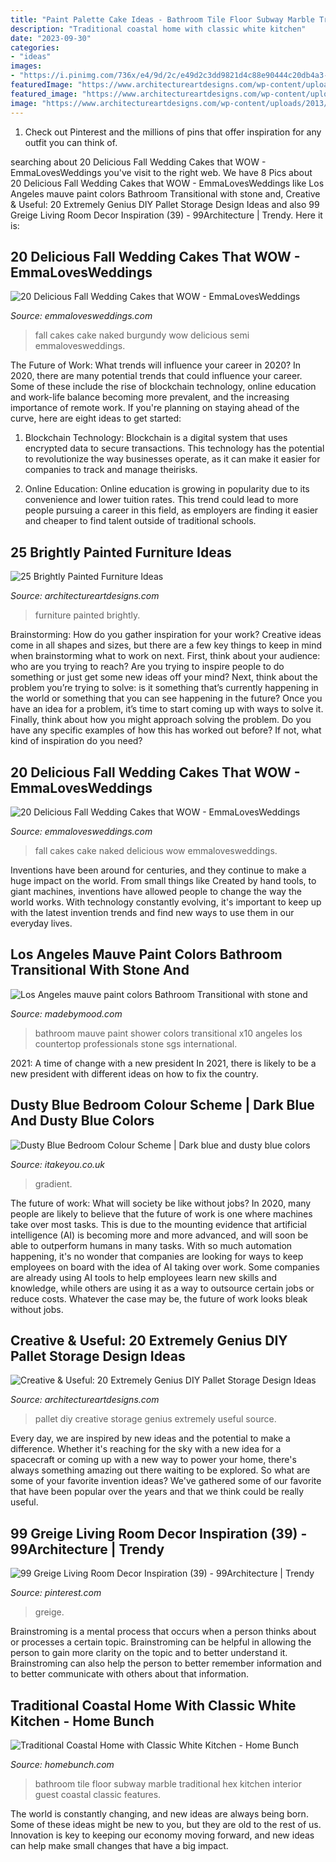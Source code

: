 ```yaml
---
title: "Paint Palette Cake Ideas - Bathroom Tile Floor Subway Marble Traditional Hex Kitchen Interior Guest Coastal Classic Features"
description: "Traditional coastal home with classic white kitchen"
date: "2023-09-30"
categories:
- "ideas"
images:
- "https://i.pinimg.com/736x/e4/9d/2c/e49d2c3dd9821d4c88e90444c20db4a3--grey-paint-colors-home-paint-colors.jpg"
featuredImage: "https://www.architectureartdesigns.com/wp-content/uploads/2013/06/253-630x942.jpg"
featured_image: "https://www.architectureartdesigns.com/wp-content/uploads/2013/06/253-630x942.jpg"
image: "https://www.architectureartdesigns.com/wp-content/uploads/2013/06/253-630x942.jpg"
---
```



1) Check out Pinterest and the millions of pins that offer inspiration for any outfit you can think of.

	

		
searching about 20 Delicious Fall Wedding Cakes that WOW - EmmaLovesWeddings you've visit to the right web. We have 8 Pics about 20 Delicious Fall Wedding Cakes that WOW - EmmaLovesWeddings like Los Angeles mauve paint colors Bathroom Transitional with stone and, Creative &amp; Useful: 20 Extremely Genius DIY Pallet Storage Design Ideas and also 99 Greige Living Room Decor Inspiration (39) - 99Architecture | Trendy. Here it is:
		
    
## 20 Delicious Fall Wedding Cakes That WOW - EmmaLovesWeddings

<img loading=lazy src="http://emmalovesweddings.com/wp-content/uploads/2018/08/burgundy-and-greenery-semi-naked-fall-wedding-cake.jpg" onerror="this.onerror=null;this.src='https://tse4.mm.bing.net/th?id=OIP.AbtB2r5faSDF4fnsunXq4QHaLH&amp;pid=15.1';" alt="20 Delicious Fall Wedding Cakes that WOW - EmmaLovesWeddings">

_Source: emmalovesweddings.com_

>fall cakes cake naked burgundy wow delicious semi emmalovesweddings. 

	

The Future of Work: What trends will influence your career in 2020?
In 2020, there are many potential trends that could influence your career. Some of these include the rise of blockchain technology, online education and work-life balance becoming more prevalent, and the increasing importance of remote work. If you're planning on staying ahead of the curve, here are eight ideas to get started:
1. Blockchain Technology: Blockchain is a digital system that uses encrypted data to secure transactions. This technology has the potential to revolutionize the way businesses operate, as it can make it easier for companies to track and manage theirisks.

2. Online Education: Online education is growing in popularity due to its convenience and lower tuition rates. This trend could lead to more people pursuing a career in this field, as employers are finding it easier and cheaper to find talent outside of traditional schools.


    
## 25 Brightly Painted Furniture Ideas

<img loading=lazy src="https://www.architectureartdesigns.com/wp-content/uploads/2013/06/253-630x942.jpg" onerror="this.onerror=null;this.src='https://tse3.mm.bing.net/th?id=OIP.sDEQrrEc9YdJ9UsCdI0XQwHaLE&amp;pid=15.1';" alt="25 Brightly Painted Furniture Ideas">

_Source: architectureartdesigns.com_

>furniture painted brightly. 

	

Brainstorming: How do you gather inspiration for your work?
Creative ideas come in all shapes and sizes, but there are a few key things to keep in mind when brainstorming what to work on next. First, think about your audience: who are you trying to reach? Are you trying to inspire people to do something or just get some new ideas off your mind? Next, think about the problem you’re trying to solve: is it something that’s currently happening in the world or something that you can see happening in the future? Once you have an idea for a problem, it’s time to start coming up with ways to solve it. Finally, think about how you might approach solving the problem. Do you have any specific examples of how this has worked out before? If not, what kind of inspiration do you need?

    
## 20 Delicious Fall Wedding Cakes That WOW - EmmaLovesWeddings

<img loading=lazy src="http://emmalovesweddings.com/wp-content/uploads/2018/08/naked-wedding-cake-ideas-with-fall-color-accents.jpg" onerror="this.onerror=null;this.src='https://tse2.mm.bing.net/th?id=OIP.JHEmRpJV3-CXNC9K7DLYIAHaLH&amp;pid=15.1';" alt="20 Delicious Fall Wedding Cakes that WOW - EmmaLovesWeddings">

_Source: emmalovesweddings.com_

>fall cakes cake naked delicious wow emmalovesweddings. 

	

Inventions have been around for centuries, and they continue to make a huge impact on the world. From small things like Created by hand tools, to giant machines, inventions have allowed people to change the way the world works. With technology constantly evolving, it's important to keep up with the latest invention trends and find new ways to use them in our everyday lives.

    
## Los Angeles Mauve Paint Colors Bathroom Transitional With Stone And

<img loading=lazy src="https://madebymood.com/wp-content/uploads/2018/06/Los-Angeles-mauve-paint-colors-Bathroom-Transitional-with-mirror-and-shower-door-dealers-x10-bathroom-ideas.jpg" onerror="this.onerror=null;this.src='https://tse2.mm.bing.net/th?id=OIP.gFzp7etZlRGPzcObb3D3igHaLH&amp;pid=15.1';" alt="Los Angeles mauve paint colors Bathroom Transitional with stone and">

_Source: madebymood.com_

>bathroom mauve paint shower colors transitional x10 angeles los countertop professionals stone sgs international. 

	

2021: A time of change with a new president
In 2021, there is likely to be a new president with different ideas on how to fix the country.

    
## Dusty Blue Bedroom Colour Scheme | Dark Blue And Dusty Blue Colors

<img loading=lazy src="https://www.itakeyou.co.uk/wp-content/uploads/2021/03/color-HEX-1-738x1024.jpg" onerror="this.onerror=null;this.src='https://tse2.mm.bing.net/th?id=OIP.EBSPVBeXL1Snday4tQ5zYQHaKR&amp;pid=15.1';" alt="Dusty Blue Bedroom Colour Scheme | Dark blue and dusty blue colors">

_Source: itakeyou.co.uk_

>gradient. 

	

The future of work: What will society be like without jobs?
In 2020, many people are likely to believe that the future of work is one where machines take over most tasks. This is due to the mounting evidence that artificial intelligence (AI) is becoming more and more advanced, and will soon be able to outperform humans in many tasks. With so much automation happening, it's no wonder that companies are looking for ways to keep employees on board with the idea of AI taking over work. Some companies are already using AI tools to help employees learn new skills and knowledge, while others are using it as a way to outsource certain jobs or reduce costs. Whatever the case may be, the future of work looks bleak without jobs.

    
## Creative &amp; Useful: 20 Extremely Genius DIY Pallet Storage Design Ideas

<img loading=lazy src="https://www.architectureartdesigns.com/wp-content/uploads/2014/12/1229.jpg" onerror="this.onerror=null;this.src='https://tse4.mm.bing.net/th?id=OIP.U7NeQsi7VJ7qazCfIbPmpgHaLD&amp;pid=15.1';" alt="Creative &amp; Useful: 20 Extremely Genius DIY Pallet Storage Design Ideas">

_Source: architectureartdesigns.com_

>pallet diy creative storage genius extremely useful source. 

	

Every day, we are inspired by new ideas and the potential to make a difference. Whether it's reaching for the sky with a new idea for a spacecraft or coming up with a new way to power your home, there's always something amazing out there waiting to be explored. So what are some of your favorite invention ideas? We've gathered some of our favorite that have been popular over the years and that we think could be really useful.

    
## 99 Greige Living Room Decor Inspiration (39) - 99Architecture | Trendy

<img loading=lazy src="https://i.pinimg.com/736x/e4/9d/2c/e49d2c3dd9821d4c88e90444c20db4a3--grey-paint-colors-home-paint-colors.jpg" onerror="this.onerror=null;this.src='https://tse4.mm.bing.net/th?id=OIP.05urVOJETgfy2oQbVVOH5gHaLM&amp;pid=15.1';" alt="99 Greige Living Room Decor Inspiration (39) - 99Architecture | Trendy">

_Source: pinterest.com_

>greige. 

	

Brainstroming is a mental process that occurs when a person thinks about or processes a certain topic. Brainstroming can be helpful in allowing the person to gain more clarity on the topic and to better understand it. Brainstroming can also help the person to better remember information and to better communicate with others about that information.

    
## Traditional Coastal Home With Classic White Kitchen - Home Bunch

<img loading=lazy src="https://www.homebunch.com/wp-content/uploads/2017/01/Blue-subway-tile.-Bathroom-with-blue-subway-tile-wall-and-hex-marble-floor-tile.-Blue-subway-tile-Bluesubwaytile.jpg" onerror="this.onerror=null;this.src='https://tse4.mm.bing.net/th?id=OIP.eVw_9RID3aL1usVbdVTWvQHaLH&amp;pid=15.1';" alt="Traditional Coastal Home with Classic White Kitchen - Home Bunch">

_Source: homebunch.com_

>bathroom tile floor subway marble traditional hex kitchen interior guest coastal classic features. 

	

The world is constantly changing, and new ideas are always being born. Some of these ideas might be new to you, but they are old to the rest of us. Innovation is key to keeping our economy moving forward, and new ideas can help make small changes that have a big impact.

